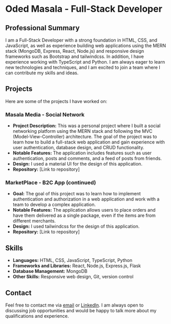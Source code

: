 # Oded Masala - Full-Stack Developer

## Professional Summary

I am a Full-Stack Developer with a strong foundation in HTML, CSS, and JavaScript, as well as experience building web applications using the MERN stack (MongoDB, Express, React, Node.js) and responsive design frameworks such as Bootstrap and tailwindcss. In addition, I have experience working with TypeScript and Python. I am always eager to learn new technologies and techniques, and I am excited to join a team where I can contribute my skills and ideas.

## Projects

Here are some of the projects I have worked on:

### Masala Media - Social Network
- **Project Description:** This was a personal project where I built a social networking platform using the MERN stack and following the MVC (Model-View-Controller) architecture. The goal of the project was to learn how to build a full-stack web application and gain experience with user authentication, database design, and CRUD functionality.
- **Notable Features:** The application includes features such as user authentication, posts and comments, and a feed of posts from friends.
- **Design:** I used a material UI for the design of this application.
- **Repository:** [Link to repository]

### MarketPlace - B2C App (continued)
- **Goal:** The goal of this project was to learn how to implement authentication and authorization in a web application and work with a team to develop a complex application.
- **Notable Features:** The application allows users to place orders and have them delivered as a single package, even if the items are from different merchants.
- **Design:** I used tailwindcss for the design of this application.
- **Repository:** [Link to repository]

## Skills

- **Languages:** HTML, CSS, JavaScript, TypeScript, Python
- **Frameworks and Libraries:** React, Node.js, Express.js, Flask
- **Database Management:** MongoDB
- **Other Skills:** Responsive web design, Git, version control

## Contact

Feel free to contact me via [email]( mailto:odedmasala2009@gmail.com ) or [LinkedIn]( https://www.linkedin.com/in/oded-masala/ ). I am always open to discussing job opportunities and would be happy to talk more about my qualifications and experience.
